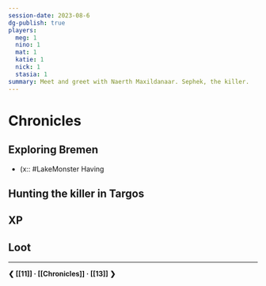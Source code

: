 ```yaml
---
session-date: 2023-08-6
dg-publish: true
players: 
  meg: 1
  nino: 1
  mat: 1
  katie: 1
  nick: 1
  stasia: 1
summary: Meet and greet with Naerth Maxildanaar. Sephek, the killer.
---
```

# Chronicles

## Exploring Bremen

- (x:: #LakeMonster Having 

## Hunting the killer in Targos

## XP


## Loot

---
**❮ [[11]] · [[Chronicles]] ·  [[13]] ❯**


